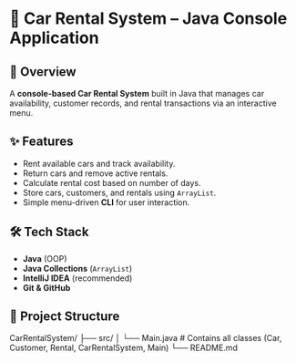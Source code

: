 # 🚗 Car Rental System – Java Console Application

## 📌 Overview
A **console-based Car Rental System** built in Java that manages car availability, customer records, and rental transactions via an interactive menu.

## ✨ Features
- Rent available cars and track availability.
- Return cars and remove active rentals.
- Calculate rental cost based on number of days.
- Store cars, customers, and rentals using `ArrayList`.
- Simple menu-driven **CLI** for user interaction.

## 🛠 Tech Stack
- **Java** (OOP)
- **Java Collections** (`ArrayList`)
- **IntelliJ IDEA** (recommended)
- **Git & GitHub**

## 📂 Project Structure
CarRentalSystem/
├── src/
│ └── Main.java # Contains all classes (Car, Customer, Rental, CarRentalSystem, Main)
└── README.md






